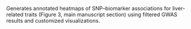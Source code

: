 Generates annotated heatmaps of SNP–biomarker associations for liver-related traits (Figure 3, main manuscript section) using filtered GWAS results and customized visualizations.
